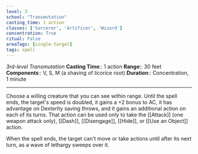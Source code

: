 ```yaml
---
level: 3
school: "Transmutation"
casting_time: 1 action
classes: ['Sorcerer', 'Artificer', 'Wizard']
concentration: True
ritual: False
areaTags: [single-target]
tags: spell
---
```


_3rd-level Transmutation_
**Casting Time**:: 1 action
**Range**:: 30 feet
**Components**:: V, S, M (a shaving of licorice root)
**Duration**:: Concentration, 1 minute

---

Choose a willing creature that you can see within range. Until the spell ends, the target's speed is doubled, it gains a +2 bonus to AC, it has advantage on Dexterity saving throws, and it gains an additional action on each of its turns. That action can be used only to take the [[Attack]] (one weapon attack only), [[Dash]], [[Disengage]], [[Hide]], or [[Use an Object]] action.

When the spell ends, the target can't move or take actions until after its next turn, as a wave of lethargy sweeps over it.




